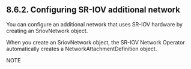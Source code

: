 ## 8.6.2. Configuring SR-IOV additional network

You can configure an additional network that uses SR-IOV hardware by creating an SriovNetwork object.

When you create an SriovNetwork object, the SR-IOV Network Operator automatically creates a NetworkAttachmentDefinition object.

NOTE

<!-- image -->

